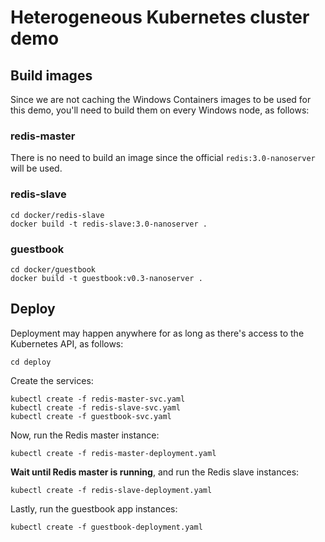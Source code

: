 # Heterogeneous Kubernetes cluster demo

## Build images

Since we are not caching the Windows Containers images to be used for this demo, you'll need to build them on every Windows node, as follows:

### redis-master

There is no need to build an image since the official `redis:3.0-nanoserver` will be used.

### redis-slave

```
cd docker/redis-slave
docker build -t redis-slave:3.0-nanoserver .
```

### guestbook

```
cd docker/guestbook
docker build -t guestbook:v0.3-nanoserver .
```

## Deploy

Deployment may happen anywhere for as long as there's access to the Kubernetes API, as follows:

```
cd deploy
```

Create the services:
```
kubectl create -f redis-master-svc.yaml
kubectl create -f redis-slave-svc.yaml
kubectl create -f guestbook-svc.yaml
```

Now, run the Redis master instance:
```
kubectl create -f redis-master-deployment.yaml
```

**Wait until Redis master is running**, and run the Redis slave instances:
```
kubectl create -f redis-slave-deployment.yaml
```

Lastly, run the guestbook app instances:
```
kubectl create -f guestbook-deployment.yaml
```
